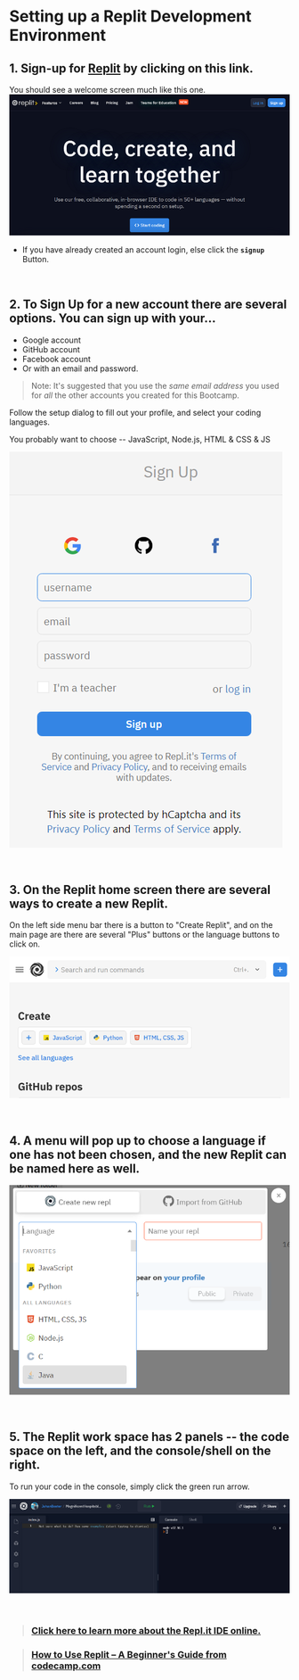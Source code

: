 # Setting up a Replit Development Environment

## **1. Sign-up for [Replit](https://repl.it/) by clicking on this link.**

You should see a welcome screen much like this one.
![Replit welcome screen](img/Replit1-TheCollaborativeBrowserBasedIDE.png)

- If you have already created an account login, else click the **`signup`** Button.

<br>

## **2. To Sign Up for a new account there are several options. You can sign up with your...**

- Google account
- GitHub account
- Facebook account
- Or with an email and password.

> Note: It's suggested that you use the *same email address* you used for *all* the other accounts you created for this Bootcamp.

Follow the setup dialog to fill out your profile, and select your coding languages.

You probably want to choose -- JavaScript, Node.js, HTML & CSS & JS

![Replit Sign Up screen](img/Replit2_Signup.png)

<br>

## **3. On the Replit home screen there are several ways to create a new Replit.**

On the left side menu bar there is a button to "Create Replit", and on the main page are there are several "Plus" buttons or the language buttons to click on.

![Replit home screen](img/Replit3-Home.png)

<br>

## **4. A menu will pop up to choose a language if one has not been chosen, and the new Replit can be named here as well.**

![Replit select language screen](img/Replit4_SelectLanguage.png)

<br>

## **5. The Replit work space has 2 panels -- the code space on the left, and the console/shell on the right.**

To run your code in the console, simply click the green run arrow.

![Replit work space screen](img/Replit5-WorkSpace.png)

<br>

> ### [Click here to learn more about the Repl.it IDE online.](https://repl.it/site/ide)

> ### [How to Use Replit – A Beginner's Guide from codecamp.com](https://www.freecodecamp.org/news/how-to-use-replit/)
